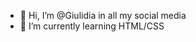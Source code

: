 - 👋 Hi, I’m @Giulidia in all my social media
- 🌱 I’m currently learning HTML/CSS

<!---
Giulidia/Giulidia is a ✨ special ✨ repository because its `README.md` (this file) appears on your GitHub profile.
You can click the Preview link to take a look at your changes.
--->
